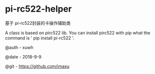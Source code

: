 # pi-rc522-helper
基于 pi-rc522封装的卡操作辅助类


A class is based on pirc522 lib.
You can install pirc522 with pip what the command is ' pip install pi-rc522 '.

@auth - xuwh

@date - 2018-9-9

@git - https://github.com/imaxu

